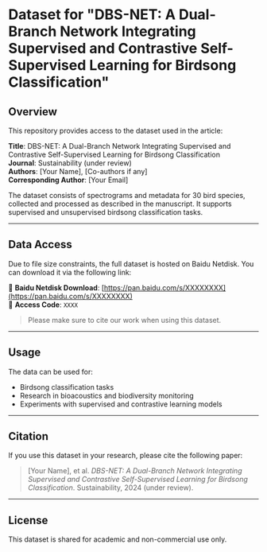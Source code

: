 # Dataset for "DBS-NET: A Dual-Branch Network Integrating Supervised and Contrastive Self-Supervised Learning for Birdsong Classification"

## Overview

This repository provides access to the dataset used in the article:

**Title**: DBS-NET: A Dual-Branch Network Integrating Supervised and Contrastive Self-Supervised Learning for Birdsong Classification  
**Journal**: Sustainability (under review)  
**Authors**: [Your Name], [Co-authors if any]  
**Corresponding Author**: [Your Email]

The dataset consists of spectrograms and metadata for 30 bird species, collected and processed as described in the manuscript. It supports supervised and unsupervised birdsong classification tasks.

---

## Data Access

Due to file size constraints, the full dataset is hosted on Baidu Netdisk. You can download it via the following link:

📎 **Baidu Netdisk Download**: [https://pan.baidu.com/s/XXXXXXXX](https://pan.baidu.com/s/XXXXXXXX)  
🔑 **Access Code**: `XXXX`

> Please make sure to cite our work when using this dataset.

---

## Usage

The data can be used for:
- Birdsong classification tasks
- Research in bioacoustics and biodiversity monitoring
- Experiments with supervised and contrastive learning models

---

## Citation

If you use this dataset in your research, please cite the following paper:

> [Your Name], et al. *DBS-NET: A Dual-Branch Network Integrating Supervised and Contrastive Self-Supervised Learning for Birdsong Classification*. Sustainability, 2024 (under review).

---

## License

This dataset is shared for academic and non-commercial use only.
